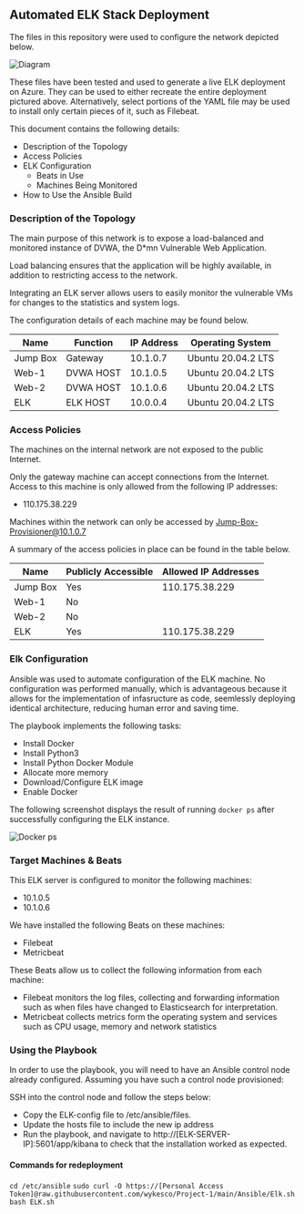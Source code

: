 ## Automated ELK Stack Deployment

The files in this repository were used to configure the network depicted below.

![Diagram](https://github.com/wykesco/Project-1/blob/main/Diagrams/Topology.png)

These files have been tested and used to generate a live ELK deployment on Azure. They can be used to either recreate the entire deployment pictured above. Alternatively, select portions of the YAML file may be used to install only certain pieces of it, such as Filebeat.

This document contains the following details:
- Description of the Topology
- Access Policies
- ELK Configuration
  - Beats in Use
  - Machines Being Monitored
- How to Use the Ansible Build


### Description of the Topology

The main purpose of this network is to expose a load-balanced and monitored instance of DVWA, the D*mn Vulnerable Web Application.

Load balancing ensures that the application will be highly available, in addition to restricting access to the network.

Integrating an ELK server allows users to easily monitor the vulnerable VMs for changes to the statistics and system logs.

The configuration details of each machine may be found below.

| Name     | Function | IP Address | Operating System |
|----------|----------|------------|------------------|
| Jump Box | Gateway  | 10.1.0.7   |Ubuntu 20.04.2 LTS|
| Web-1    | DVWA HOST| 10.1.0.5   |Ubuntu 20.04.2 LTS|
| Web-2    | DVWA HOST| 10.1.0.6   |Ubuntu 20.04.2 LTS|
| ELK      | ELK HOST | 10.0.0.4   |Ubuntu 20.04.2 LTS|

### Access Policies

The machines on the internal network are not exposed to the public Internet. 

Only the gateway machine can accept connections from the Internet. Access to this machine is only allowed from the following IP addresses: 

- 110.175.38.229

Machines within the network can only be accessed by Jump-Box-Provisioner@10.1.0.7

A summary of the access policies in place can be found in the table below.

| Name     | Publicly Accessible | Allowed IP Addresses |
|----------|---------------------|----------------------|
| Jump Box | Yes                 | 110.175.38.229       |
| Web-1    | No                  |                      |
| Web-2    | No                  |                      |
| ELK      | Yes                 | 110.175.38.229       |
### Elk Configuration

Ansible was used to automate configuration of the ELK machine. No configuration was performed manually, which is advantageous because it allows for the implementation of infasructure as code, seemlessly deploying identical architecture, reducing human error and saving time.


The playbook implements the following tasks:
- Install Docker
- Install Python3
- Install Python Docker Module
- Allocate more memory
- Download/Configure ELK image
- Enable Docker

The following screenshot displays the result of running `docker ps` after successfully configuring the ELK instance.

![Docker ps](https://github.com/wykesco/Project-1/blob/main/Diagrams/docker_ps_output.png)

### Target Machines & Beats
This ELK server is configured to monitor the following machines:
- 10.1.0.5
- 10.1.0.6

We have installed the following Beats on these machines:
- Filebeat
- Metricbeat

These Beats allow us to collect the following information from each machine:
- Filebeat monitors the log files, collecting and forwarding information such as when files have changed to Elasticsearch for interpretation.
- Metricbeat collects metrics form the operating system and services such as CPU usage, memory and network statistics


### Using the Playbook
In order to use the playbook, you will need to have an Ansible control node already configured. Assuming you have such a control node provisioned: 

SSH into the control node and follow the steps below:
- Copy the ELK-config file to /etc/ansible/files.
- Update the hosts file to include the new ip address
- Run the playbook, and navigate to http://[ELK-SERVER-IP]:5601/app/kibana to check that the installation worked as expected.

#### Commands for redeployment

```cd /etc/ansible```
```sudo curl -O https://[Personal Access Token]@raw.githubusercontent.com/wykesco/Project-1/main/Ansible/Elk.sh```
```bash ELK.sh```

